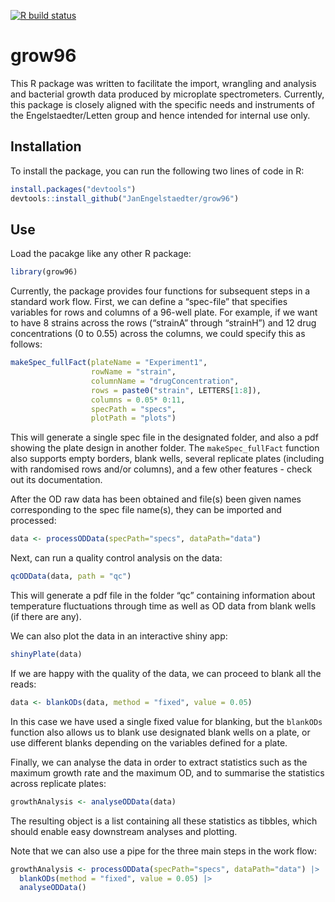 
<!-- README.md is generated from README.Rmd. Please edit that file -->
<!-- badges: start -->

[![R build
status](https://github.com/JanEngelstaedter/grow96/workflows/R-CMD-check/badge.svg)](https://github.com/JanEngelstaedter/grow96/actions)
<!-- badges: end -->

# grow96

This R package was written to facilitate the import, wrangling and
analysis and bacterial growth data produced by microplate spectrometers.
Currently, this package is closely aligned with the specific needs and
instruments of the Engelstaedter/Letten group and hence intended for
internal use only.

## Installation

To install the package, you can run the following two lines of code in
R:

``` r
install.packages("devtools")
devtools::install_github("JanEngelstaedter/grow96")
```

## Use

Load the pacakge like any other R package:

``` r
library(grow96)
```

Currently, the package provides four functions for subsequent steps in a
standard work flow. First, we can define a “spec-file” that specifies
variables for rows and columns of a 96-well plate. For example, if we
want to have 8 strains across the rows (“strainA” through “strainH”) and
12 drug concentrations (0 to 0.55) across the columns, we could specify
this as follows:

``` r
makeSpec_fullFact(plateName = "Experiment1",
                  rowName = "strain", 
                  columnName = "drugConcentration",
                  rows = paste0("strain", LETTERS[1:8]), 
                  columns = 0.05* 0:11,
                  specPath = "specs",
                  plotPath = "plots")
```

This will generate a single spec file in the designated folder, and also
a pdf showing the plate design in another folder. The
`makeSpec_fullFact` function also supports empty borders, blank wells,
several replicate plates (including with randomised rows and/or
columns), and a few other features - check out its documentation.

After the OD raw data has been obtained and file(s) been given names
corresponding to the spec file name(s), they can be imported and
processed:

``` r
data <- processODData(specPath="specs", dataPath="data")
```

Next, can run a quality control analysis on the data:

``` r
qcODData(data, path = "qc")
```

This will generate a pdf file in the folder “qc” containing information
about temperature fluctuations through time as well as OD data from
blank wells (if there are any).

We can also plot the data in an interactive shiny app:

``` r
shinyPlate(data)
```

If we are happy with the quality of the data, we can proceed to blank
all the reads:

``` r
data <- blankODs(data, method = "fixed", value = 0.05)
```

In this case we have used a single fixed value for blanking, but the
`blankODs` function also allows us to blank use designated blank wells
on a plate, or use different blanks depending on the variables defined
for a plate.

Finally, we can analyse the data in order to extract statistics such as
the maximum growth rate and the maximum OD, and to summarise the
statistics across replicate plates:

``` r
growthAnalysis <- analyseODData(data)
```

The resulting object is a list containing all these statistics as
tibbles, which should enable easy downstream analyses and plotting.

Note that we can also use a pipe for the three main steps in the work
flow:

``` r
growthAnalysis <- processODData(specPath="specs", dataPath="data") |>
  blankODs(method = "fixed", value = 0.05) |>
  analyseODData()
```
